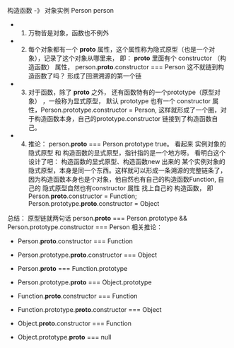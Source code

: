 构造函数 -》 对象实例
Person      person

- 1. 万物皆是对象，函数也不例外
- 2. 每个对象都有一个 __proto__ 属性，这个属性称为隐式原型（也是一个对象），记录了这个对象从哪里来， 即： __proto__ 里面有个 constructor （构造函数） 属性， person.__proto__.constructor === Person  这不就链到构造函数了吗？ 形成了回溯溯源的第一个链
- 3. 对于函数，除了 __proto__ 之外， 还有函数特有的一个prototype（原型对象） ，一般称为显式原型， 默认 prototype 也有一个 constructor 属性，Person.prototype.constructor = Person, 这样就形成了一个圈，对于构造函数本身，自己的prototype.constructor 链接到了构造函数自己。
- 4. 推论： person.__proto__ === Person.prototype true。 看起来 实例对象的隐式原型 和 构造函数的显式原型，指针指的是一个地方呀。
看明白这个设计了吧： 构造函数的显式原型、构造函数new 出来的 某个实例对象的隐式原型，本身是同一个东西。这样就可以形成一条溯源的完整链条了，因为构造函数本身也是个对象，他自然也有自己的构造函数Function, 自己的 隐式原型自然也有constructor 属性 找上自己的 构造函数， 即 Person.__proto__.constructor = Function; Person.prototype.__proto__.constructor = Object

总结：
原型链就两句话  person.__proto__ === Person.prototype  && Person.prototype.constructor === Person
相关推论： 
- Person.__proto__.constructor === Function
- Person.prototype.__proto__.constructor === Object
- Person.__proto__ === Function.prototype
- Person.prototype.__proto__ === Object.prototype

- Function.__proto__.constructor === Function
- Function.prototype.__proto__.constructor === Object

- Object.__proto__.constructor === Function
- Object.prototype.__proto__ === null
